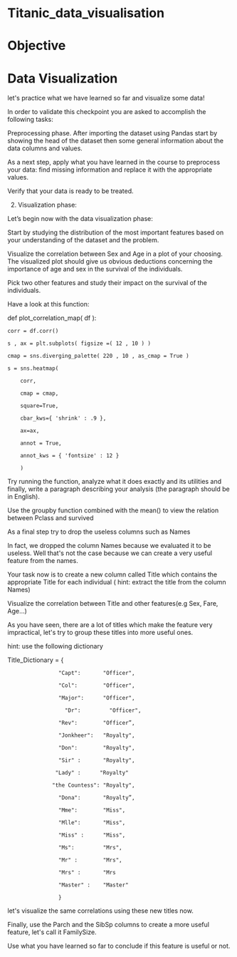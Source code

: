 # Titanic_data_visualisation

# Objective
# Data Visualization

let's practice what we have learned so far and visualize some data!

In order to validate this checkpoint you are asked to accomplish the following tasks:

Preprocessing phase.
After importing the dataset using Pandas start by showing the head of the dataset then some general information about the data columns and values.

As a next step, apply what you have learned in the course to preprocess your data: find missing information and replace it with the appropriate values.

Verify that your data is ready to be treated.

2. Visualization phase:

Let’s begin now with the data visualization phase: 

Start by studying the distribution of the most important features based on your understanding of the dataset and the problem.

Visualize the correlation between Sex and Age in a plot of your choosing. The visualized plot should give us obvious deductions concerning the importance of age and sex in the survival of the individuals.

Pick two other features and study their impact on the survival of the individuals.

Have a look at this function:

def plot_correlation_map( df ):

    corr = df.corr()

    s , ax = plt.subplots( figsize =( 12 , 10 ) )

    cmap = sns.diverging_palette( 220 , 10 , as_cmap = True )

    s = sns.heatmap(

        corr, 

        cmap = cmap,

        square=True, 

        cbar_kws={ 'shrink' : .9 }, 

        ax=ax, 

        annot = True, 

        annot_kws = { 'fontsize' : 12 }

        )

Try running the function, analyze what it does exactly and its utilities and finally, write a paragraph describing your analysis (the paragraph should be in English).

Use the groupby function combined with the mean() to view the relation between Pclass and survived 

As a final step try to drop the useless columns such as Names

In fact, we dropped the column Names because we evaluated it to be useless. Well that's not the case because we can create a very useful feature from the names.

Your task now is to create a new column called Title which contains the appropriate Title for each individual ( hint: extract the title from the column Names)

Visualize the correlation between Title and other features(e.g Sex, Fare, Age...)

As you have seen, there are a lot of titles which make the feature very impractical, let's try to group these titles into more useful ones.

hint: use the following dictionary

Title_Dictionary = {

                    "Capt":       "Officer",

                    "Col":        "Officer",

                    "Major":      "Officer",

                      "Dr":         "Officer",

                    "Rev":        "Officer”,

                    "Jonkheer":   "Royalty",

                    "Don":        "Royalty",

                    "Sir" :       "Royalty",

                   "Lady" :      "Royalty"

                  "the Countess": "Royalty",

                    "Dona":       "Royalty”,

                    "Mme":        "Miss",

                    "Mlle":       "Miss",

                    "Miss" :      "Miss",

                    "Ms":         "Mrs",

                    "Mr" :        "Mrs",

                    "Mrs" :       "Mrs

                    "Master" :    "Master"

                    }

let's visualize the same correlations using these new titles now.

Finally, use the Parch and the SibSp columns to create a more useful feature, let's call it FamilySize.

Use what you have learned so far to conclude if this feature is useful or not.
